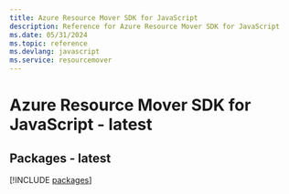 ```yaml
---
title: Azure Resource Mover SDK for JavaScript
description: Reference for Azure Resource Mover SDK for JavaScript
ms.date: 05/31/2024
ms.topic: reference
ms.devlang: javascript
ms.service: resourcemover
---
```

# Azure Resource Mover SDK for JavaScript - latest
## Packages - latest
[!INCLUDE [packages](resource-mover-index.md)]